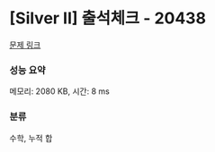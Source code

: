 # [Silver II] 출석체크 - 20438 

[문제 링크](https://www.acmicpc.net/problem/20438) 

### 성능 요약

메모리: 2080 KB, 시간: 8 ms

### 분류

수학, 누적 합
